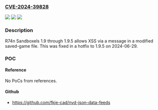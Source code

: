 ### [CVE-2024-39828](https://cve.mitre.org/cgi-bin/cvename.cgi?name=CVE-2024-39828)
![](https://img.shields.io/static/v1?label=Product&message=n%2Fa&color=blue)
![](https://img.shields.io/static/v1?label=Version&message=n%2Fa&color=blue)
![](https://img.shields.io/static/v1?label=Vulnerability&message=n%2Fa&color=brighgreen)

### Description

R74n Sandboxels 1.9 through 1.9.5 allows XSS via a message in a modified saved-game file. This was fixed in a hotfix to 1.9.5 on 2024-06-29.

### POC

#### Reference
No PoCs from references.

#### Github
- https://github.com/fkie-cad/nvd-json-data-feeds

